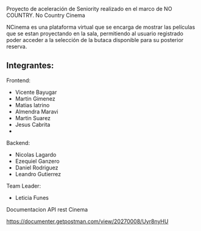 Proyecto de aceleración de Seniority realizado en el marco de NO COUNTRY.
No Country Cinema

NCinema es una plataforma virtual que se encarga de mostrar las películas que se estan proyectando en la sala, permitiendo al usuario registrado poder acceder a la selección de la butaca disponible para su posterior reserva.

<h2>Integrantes: </h2>

Frontend:
- Vicente Bayugar
- Martin Gimenez
- Matias Iatrino
- Almendra Maravi
- Martin Suarez
- Jesus Cabrita
- 
Backend:
- Nicolas Lagardo
- Ezequiel Ganzero
- Daniel Rodriguez
- Leandro Gutierrez

Team Leader:
- Leticia Funes



Documentacion API rest Cinema

https://documenter.getpostman.com/view/20270008/Uyr8nyHU
